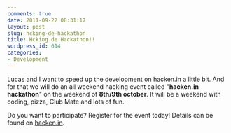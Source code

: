 ```yaml
---
comments: true
date: 2011-09-22 08:31:17
layout: post
slug: hcking-de-hackathon
title: Hcking.de Hackathon!!
wordpress_id: 614
categories:
- Development
---
```


Lucas and I want to speed up the development on hacken.in a little bit. And for
that we will do an all weekend hacking event called "**hacken.in hackathon**"
on the weekend of **8th/9th october**. It will be a weekend with coding, pizza,
Club Mate and lots of fun.

Do you want to participate? Register for the event today! Details can be found
on [hacken.in](http://hacken.in/events/53-hcking-de-hackathon).
